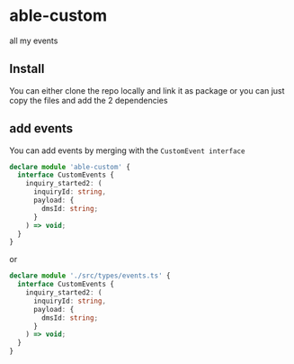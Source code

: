 # able-custom

all my events

## Install

You can either clone the repo locally and link it as package or you can just copy the files and add the 2 dependencies

## add events

You can add events by merging with the `CustomEvent interface`

```ts
declare module 'able-custom' {
  interface CustomEvents {
    inquiry_started2: (
      inquiryId: string,
      payload: {
        dmsId: string;
      }
    ) => void;
  }
}
```

or

```ts
declare module './src/types/events.ts' {
  interface CustomEvents {
    inquiry_started2: (
      inquiryId: string,
      payload: {
        dmsId: string;
      }
    ) => void;
  }
}
```
